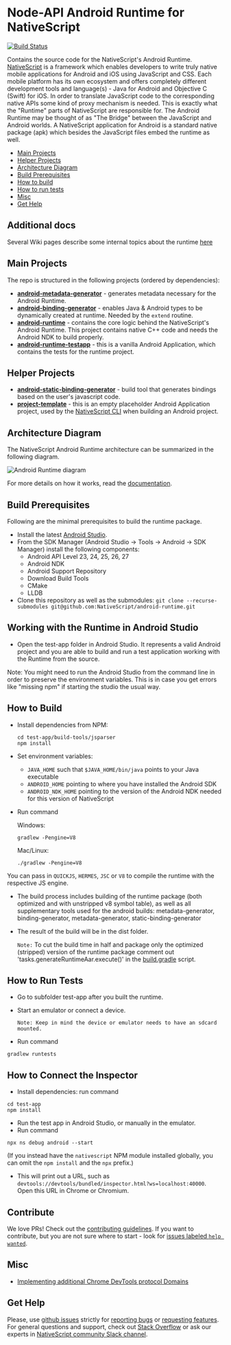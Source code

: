 # Node-API Android Runtime for NativeScript
[![Build Status](https://travis-ci.org/NativeScript/android-runtime.svg?branch=master)](https://travis-ci.org/NativeScript/android-runtime)

Contains the source code for the NativeScript's Android Runtime. [NativeScript](https://www.nativescript.org/) is a framework which enables developers to write truly native mobile applications for Android and iOS using JavaScript and CSS. Each mobile platform has its own ecosystem and offers completely different development tools and language(s) - Java for Android and Objective C (Swift) for iOS. In order to translate JavaScript code to the corresponding native APIs some kind of proxy mechanism is needed. This is exactly what the "Runtime" parts of NativeScript are responsible for. The Android Runtime may be thought of as "The Bridge" between the JavaScript and Android worlds. A NativeScript application for Android is a standard native package (apk) which besides the JavaScript files embed the runtime as well.

<!-- TOC depthFrom:2 -->

- [Main Projects](#main-projects)
- [Helper Projects](#helper-projects)
- [Architecture Diagram](#architecture-diagram)
- [Build Prerequisites](#build-prerequisites)
- [How to build](#how-to-build)
- [How to run tests](#how-to-run-tests)
- [Misc](#misc)
- [Get Help](#get-help)

<!-- /TOC -->

## Additional docs
Several Wiki pages describe some internal topics about the runtime [here](https://github.com/NativeScript/android-runtime/wiki)

## Main Projects
The repo is structured in the following projects (ordered by dependencies):

* [**android-metadata-generator**](android-metadata-generator) - generates metadata necessary for the Android Runtime.
* [**android-binding-generator**](test-app/runtime-binding-generator) - enables Java & Android types to be dynamically created at runtime. Needed by the `extend` routine.
* [**android-runtime**](test-app/runtime) - contains the core logic behind the NativeScript's Android Runtime. This project contains native C++ code and needs the Android NDK to build properly.
* [**android-runtime-testapp**](test-app/app) - this is a vanilla Android Application, which contains the tests for the runtime project.

## Helper Projects

* [**android-static-binding-generator**](android-static-binding-generator) - build tool that generates bindings based on the user's javascript code.
* [**project-template**](build-artifacts/project-template-gradle) - this is an empty placeholder Android Application project, used by the [NativeScript CLI](https://github.com/NativeScript/nativescript-cli) when building an Android project.

## Architecture Diagram
The NativeScript Android Runtime architecture can be summarized in the following diagram. 

![Android Runtime diagram](https://github.com/NativeScript/docs/blob/master/docs/img/ns-runtime-android.png)

For more details on how it works, read the [documentation](https://v7.docs.nativescript.org/core-concepts/android-runtime/overview). 

## Build Prerequisites
Following are the minimal prerequisites to build the runtime package.

* Install the latest [Android Studio](https://developer.android.com/studio/index.html).
* From the SDK Manager (Android Studio -> Tools -> Android -> SDK Manager) install the following components:
    * Android API Level 23, 24, 25, 26, 27
    * Android NDK 
    * Android Support Repository
    * Download Build Tools 
    * CMake
    * LLDB
* Clone this repository as well as the submodules: `git clone --recurse-submodules git@github.com:NativeScript/android-runtime.git`

## Working with the Runtime in Android Studio

* Open the test-app folder in Android Studio. It represents a valid Android project and you are able to build and run a test application working with the Runtime from the source.

Note: You might need to run the Android Studio from the command line in order to preserve the environment variables. This is in case you get errors like "missing npm" if starting the studio the usual way.

## How to Build

* Install dependencies from NPM:

  ```Shell
  cd test-app/build-tools/jsparser
  npm install
  ```

* Set environment variables:
  - `JAVA_HOME` such that `$JAVA_HOME/bin/java` points to your Java executable
  - `ANDROID_HOME` pointing to where you have installed the Android SDK
  - `ANDROID_NDK_HOME` pointing to the version of the Android NDK needed for this version of NativeScript

* Run command 

  Windows: 

  ```Shell
  gradlew -Pengine=V8
  ```

  Mac/Linux:

  ```Shell
  ./gradlew -Pengine=V8
  ```
You can pass in `QUICKJS`, `HERMES`, `JSC` or `V8` to compile the runtime with the respective JS engine.

* The build process includes building of the runtime package (both optimized and with unstripped v8 symbol table), as well as all supplementary tools used for the android builds: metadata-generator, binding-generator, metadata-generator, static-binding-generator
* The result of the build will be in the dist folder.

  `Note:` To cut the build time in half and package only the optimized (stripped) version of the runtime package comment out 'tasks.generateRuntimeAar.execute()' in the [build.gradle](https://github.com/NativeScript/android-runtime/blob/v3.0.0-rc.1/build.gradle#L114) script.

## How to Run Tests

* Go to subfolder test-app after you built the runtime.
* Start an emulator or connect a device.

  ``Note: Keep in mind the device or emulator needs to have an sdcard mounted.``
* Run command
```Shell
gradlew runtests
```

## How to Connect the Inspector

* Install dependencies: run command
```Shell
cd test-app
npm install
```
* Run the test app in Android Studio, or manually in the emulator.
* Run command
```Shell
npx ns debug android --start
```
  (If you instead have the `nativescript` NPM module installed globally,
  you can omit the `npm install` and the `npx` prefix.)
* This will print out a URL, such as
  `devtools://devtools/bundled/inspector.html?ws=localhost:40000`.
  Open this URL in Chrome or Chromium.

## Contribute
We love PRs! Check out the [contributing guidelines](CONTRIBUTING.md). If you want to contribute, but you are not sure where to start - look for [issues labeled `help wanted`](https://github.com/NativeScript/android-runtime/issues?q=is%3Aopen+is%3Aissue+label%3A%22help+wanted%22).


## Misc

* [Implementing additional Chrome DevTools protocol Domains](docs/extending-inspector.md)

## Get Help
Please, use [github issues](https://github.com/NativeScript/android-runtime/issues) strictly for [reporting bugs](CONTRIBUTING.md#reporting-bugs) or [requesting features](CONTRIBUTING.md#requesting-new-features). For general questions and support, check out [Stack Overflow](https://stackoverflow.com/questions/tagged/nativescript) or ask our experts in [NativeScript community Slack channel](http://developer.telerik.com/wp-login.php?action=slack-invitation).
